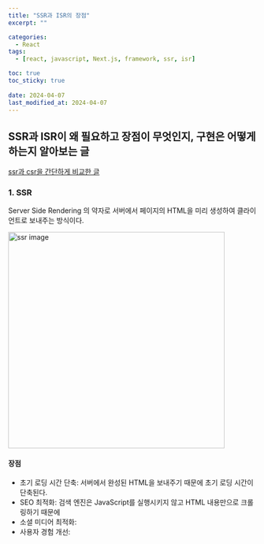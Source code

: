 ```yaml
---
title: "SSR과 ISR의 장점"
excerpt: ""

categories:
  - React
tags:
  - [react, javascript, Next.js, framework, ssr, isr]

toc: true
toc_sticky: true
 
date: 2024-04-07
last_modified_at: 2024-04-07
---
```


## SSR과 ISR이 왜 필요하고 장점이 무엇인지, 구현은 어떻게 하는지 알아보는 글
[ssr과 csr을 간단하게 비교한 글](https://sunmerrr.github.io/react/CSRvsSSR/)

### 1. SSR
Server Side Rendering 의 약자로 서버에서 페이지의 HTML을 미리 생성하여 클라이언트로 보내주는 방식이다.     

<img width="439" alt="ssr image" src="https://github.com/sunmerrr/sunmerrr.github.io/assets/65106740/28fa8536-d688-4631-9012-b4b1a44b45f3">    

#### 장점
- 초기 로딩 시간 단축: 서버에서 완성된 HTML을 보내주기 때문에 초기 로딩 시간이 단축된다.
- SEO 최적화: 검색 엔진은 JavaScript를 실행시키지 않고 HTML 내용만으로 크롤링하기 때문에
- 소셜 미디어 최적화: 
- 사용자 경험 개선: 


